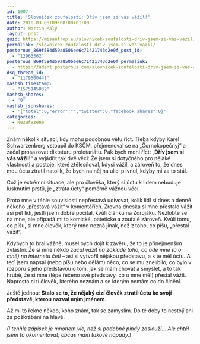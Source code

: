 ```yaml
---
id: 1007
title: 'Slovníček zoufalostí: Dřív jsem si vás vážil!'
date: 2010-03-08T09:08:00+01:00
author: Martin Malý
layout: post
guid: https://misantrop.eu/slovnicek-zoufalosti-driv-jsem-si-vas-vazil/
permalink: /slovnicek-zoufalosti-driv-jsem-si-vas-vazil/
posterous_869f584d59a8506ee6c71421743d2e0f_post_id:
  - "12963362"
posterous_869f584d59a8506ee6c71421743d2e0f_permalink:
  - https://adent.posterous.com/slovnicek-zoufalosti-driv-jsem-si-vas-vazil
dsq_thread_id:
  - "1179500441"
mashsb_timestamp:
  - "1575145032"
mashsb_shares:
  - "0"
mashsb_jsonshares:
  - '{"total":0,"error":"","twitter":0,"facebook_shares":0}'
categories:
  - Nezařazené
---
```

Zn&aacute;m několik situac&iacute;, kdy mohu podobnou větu ř&iacute;ct. Třeba kdyby Karel Schwarzenberg vstoupil do KSČM, přejmenoval se na &#8222;Čornokopečnyj&#8220; a začal prosazovat diktaturu proletari&aacute;tu. Pak bych mohl ř&iacute;ct: &#8222;**Dř&iacute;v jsem si v&aacute;s v&aacute;žil!**&#8220; a vyj&aacute;dřit tak dvě věci: Že jsem si dotyčn&eacute;ho pro nějak&eacute; vlastnosti a postoje, kter&eacute; ztělesňoval, kdysi v&aacute;žil, a z&aacute;roveň to, že dnes mou &uacute;ctu ztratil natolik, že bych na něj na ulici plivnul, kdyby mi za to st&aacute;l.

Což je extr&eacute;mn&iacute; situace, ale pro člověka, kter&yacute; si &uacute;ctu k lidem nebuduje lusknut&iacute;m prstů, je &#8222;ztr&aacute;ta &uacute;cty&#8220; poměrně v&aacute;žnou věc&iacute;.

Proto mne v t&eacute;hle souvislosti nepřest&aacute;v&aacute; udivovat, kolik lid&iacute; si dnes a denně někoho &#8222;přest&aacute;v&aacute; v&aacute;žit&#8220; v koment&aacute;ř&iacute;ch. Zrovna dneska si mne přestalo v&aacute;žit asi pět lid&iacute;, jestli jsem dobře poč&iacute;tal, kvůli čl&aacute;nku na Zdroj&aacute;ku. Nezlobte se na mne, ale připad&aacute; mi to komick&eacute;, patetick&eacute; a zoufal&eacute; z&aacute;roveň. Kvůli tomu, co p&iacute;&scaron;u, si mne člověk, kter&yacute; mne nezn&aacute; jinak, než z toho, co p&iacute;&scaron;u, &#8222;přestal v&aacute;žit&#8220;.

Kdybych to bral v&aacute;žně, musel bych doj&iacute;t k z&aacute;věru, že to je přinejmen&scaron;&iacute;m zvl&aacute;&scaron;tn&iacute;. Že si mne někdo _začal v&aacute;žit na z&aacute;kladě toho, co ode mne (a o mně) na internetu četl_ &#8211; asi si vytvořil nějakou představu, a k t&eacute; měl &uacute;ctu. A teď jsem napsal (nebo p&iacute;&scaron;u nebo děl&aacute;m) něco, co se mu znel&iacute;bilo, co bylo v rozporu s jeho představou o tom, jak se m&aacute;m chovat a sm&yacute;&scaron;let, a to tak hrubě, že si mne (l&eacute;pe řečeno sv&eacute; představy, co o mne měl) přestal v&aacute;žit. Naprosto ciz&iacute; člověk, kter&eacute;ho nezn&aacute;m a se kter&yacute;m nem&aacute;m co do činěn&iacute;.

Je&scaron;tě jednou: **Stalo se to, že nějak&yacute; ciz&iacute; člověk ztratil &uacute;ctu ke svoj&iacute; představě, kterou nazval m&yacute;m jm&eacute;nem.**

Až mi to řekne někdo, koho zn&aacute;m, tak se zamysl&iacute;m. Do t&eacute; doby to nestoj&iacute; ani za po&scaron;kr&aacute;b&aacute;n&iacute; na hlavě.

_(I tenhle z&aacute;pisek je mnohem v&iacute;c, než si podobn&eacute; pindy zaslouž&iacute;&#8230; Ale chtěl jsem to okomentovat; občas m&aacute;m takov&eacute; n&aacute;pady.)_